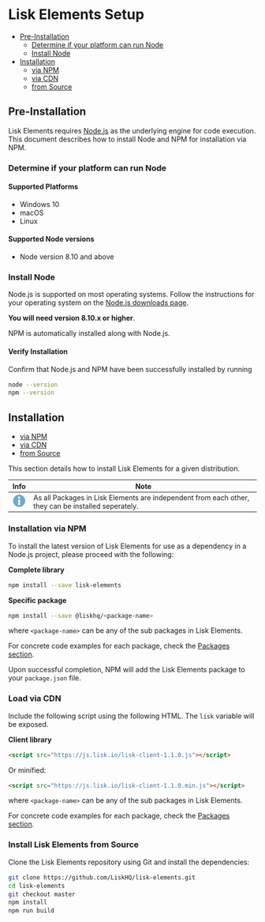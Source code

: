 # Lisk Elements Setup

- [Pre-Installation](#pre-installation)
  - [Determine if your platform can run Node](#determine-if-your-platform-can-run-node)
  - [Install Node](#install-node)
- [Installation](#installation)
  - [via NPM](#installation-via-npm)
  - [via CDN](#load-via-cdn)
  - [from Source](#install-lisk-elements-from-source)

## Pre-Installation

Lisk Elements requires [Node.js](https://nodejs.org/) as the underlying engine for code execution.
This document describes how to install Node and NPM for installation via NPM.

### Determine if your platform can run Node

#### Supported Platforms
- Windows 10
- macOS
- Linux

#### Supported Node versions
- Node version 8.10 and above

### Install Node

Node.js is supported on most operating systems. 
Follow the instructions for your operating system on the [Node.js downloads page](https://nodejs.org/en/download/).

**You will need version 8.10.x or higher**. 

NPM is automatically installed along with Node.js.

#### Verify Installation

Confirm that Node.js and NPM have been successfully installed by running

```bash
node --version
npm --version
```

## Installation

- [via NPM](#installation-via-npm)
- [via CDN](#load-via-cdn)
- [from Source](#install-lisk-elements-from-source)

This section details how to install Lisk Elements for a given distribution.

Info | Note
---- | ----
![info note](../info-icon.png "Info Note") | As all Packages in Lisk Elements are independent from each other, they can be installed seperately.

### Installation via NPM

To install the latest version of Lisk Elements for use as a dependency in a Node.js project, please proceed with the following:

**Complete library**
```bash
npm install --save lisk-elements
```
**Specific package**
```bash
npm install --save @liskhq/<package-name>
```

where `<package-name>` can be any of the sub packages in Lisk Elements.

For concrete code examples for each package, check the [Packages section](../packages/packages.md).

Upon successful completion, NPM will add the Lisk Elements package to your `package.json` file.

### Load via CDN

Include the following script using the following HTML. The `lisk` variable will be exposed.

**Client library**
```html
<script src="https://js.lisk.io/lisk-client-1.1.0.js"></script>
```

Or minified:
```html
<script src="https://js.lisk.io/lisk-client-1.1.0.min.js"></script>
```

where `<package-name>` can be any of the sub packages in Lisk Elements.

For concrete code examples for each package, check the [Packages section](../packages/packages.md).

### Install Lisk Elements from Source

Clone the Lisk Elements repository using Git and install the dependencies:

```bash
git clone https://github.com/LiskHQ/lisk-elements.git
cd lisk-elements
git checkout master
npm install
npm run build
```
